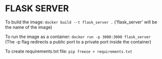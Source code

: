 # FLASK SERVER

To build the image:
`docker build --t flask_server .`
('flask_server' will be the name of the image)

To run the image as a container:
`docker run -p 3000:3000 flask_server`
(The -p flag redirects a public port to a private port inside the container)

To create requirements.txt file:
`pip freeze > requirements.txt`